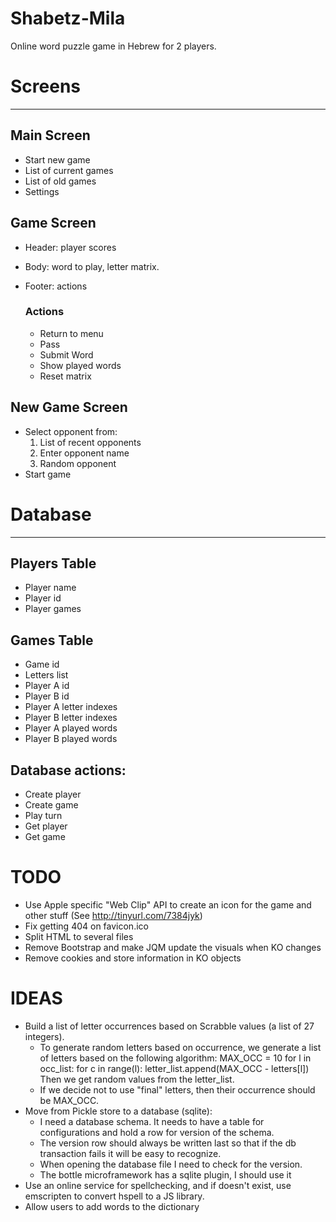 Shabetz-Mila
===============

Online word puzzle game in Hebrew for 2 players.

# Screens
----------

## Main Screen
* Start new game
* List of current games
* List of old games
* Settings

## Game Screen
* Header: player scores
* Body: word to play, letter matrix.
* Footer: actions

	### Actions
	* Return to menu
	* Pass
	* Submit Word
	* Show played words
	* Reset matrix
	
## New Game Screen
* Select opponent from:
	1. List of recent opponents
	2. Enter opponent name
	3. Random opponent
* Start game

# Database
----------

## Players Table
* Player name
* Player id
* Player games

## Games Table
* Game id
* Letters list
* Player A id
* Player B id
* Player A letter indexes
* Player B letter indexes
* Player A played words
* Player B played words

## Database actions:
* Create player
* Create game
* Play turn
* Get player
* Get game

TODO
====
* Use Apple specific "Web Clip" API to create an icon for the game and other stuff (See http://tinyurl.com/7384jyk)
* Fix getting 404 on favicon.ico
* Split HTML to several files
* Remove Bootstrap and make JQM update the visuals when KO changes
* Remove cookies and store information in KO objects

IDEAS
=====
* Build a list of letter occurrences based on Scrabble values (a list of 27 integers).
	* To generate random letters based on occurrence, we generate a list of letters based on the following algorithm:
		MAX_OCC = 10
		for l in occ_list:
			for c in range(l):
				letter_list.append(MAX_OCC - letters[l])
		Then we get random values from the letter_list.
	* If we decide not to use "final" letters, then their occurrence should be MAX_OCC.
* Move from Pickle store to a database (sqlite):
	* I need a database schema. It needs to have a table for configurations and hold a row for version of the schema.
	* The version row should always be written last so that if the db transaction fails it will be easy to recognize.
	* When opening the database file I need to check for the version.
	* The bottle microframework has a sqlite plugin, I should use it
* Use an online service for spellchecking, and if doesn't exist, use emscripten to convert hspell to a JS library.
* Allow users to add words to the dictionary